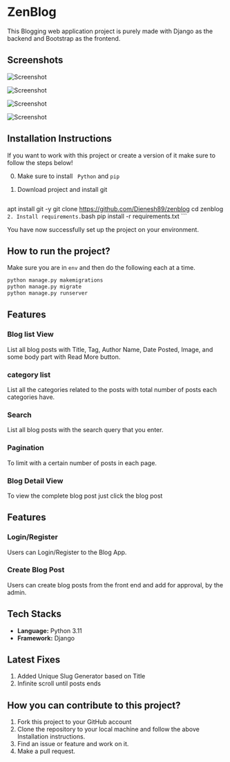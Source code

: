 # ZenBlog
This Blogging web application project is purely made with Django as the backend and Bootstrap as the frontend.

## Screenshots
![Screenshot](https://Dienesh89.github.io/zenblog/screenshots/1.jpg)

![Screenshot](https://Dienesh89.github.io/zenblog/screenshots/2.jpg)

![Screenshot](https://Dienesh89.github.io/zenblog/screenshots/3.jpg)

![Screenshot](https://Dienesh89.github.io/zenblog/screenshots/4.jpg)

## Installation Instructions

If you want to work with this project or create a version of it make sure to follow the steps below!

0. Make sure to install ` Python` and ` pip ` 
1. Download project and install git
   
    ```bash
apt install git -y
git clone https://github.com/Dienesh89/zenblog
cd zenblog
    ```
2. Install requirements.
    ```bash
pip install -r requirements.txt
    ``` 

You have now successfully set up the project on your environment.

## How to run  the project?

Make sure you are in `env` and then do the following each at a time.

```bash
python manage.py makemigrations
python manage.py migrate
python manage.py runserver
```

## Features

### Blog list View
List all blog posts with Title, Tag, Author Name, Date Posted, Image, and some body part with Read More button.


### category list
List all the categories related to the posts with total number of posts each categories have.

### Search
List all blog posts with the search query that you enter.

### Pagination
To limit with a certain number of posts in each page.

### Blog Detail View
To view the complete blog post just click the blog post

## Features

### Login/Register
Users can Login/Register to the Blog App.


### Create Blog Post
Users can create blog posts from the front end and add for approval, by the admin.

## Tech Stacks

* **Language:**  Python 3.11
* **Framework:** Django 

## Latest Fixes

1. Added Unique Slug Generator based on Title
2. Infinite scroll until posts ends

## How you can contribute to this project?

1. Fork this project to your GitHub account
2. Clone the repository to your local machine and follow the above Installation instructions.
3. Find an issue or feature and work on it.
4. Make a pull request.
